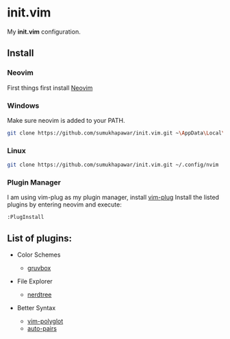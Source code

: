# init.vim
My **init.vim** configuration.

## Install
### Neovim
First things first install [Neovim](https://github.com/neovim/neovim/wiki/Installing-Neovim)
### Windows
Make sure neovim is added to your PATH.
```sh
git clone https://github.com/sumukhapawar/init.vim.git ~\AppData\Local\nvim
```
### Linux
```bash
git clone https://github.com/sumukhapawar/init.vim.git ~/.config/nvim
```
### Plugin Manager
I am using vim-plug as my plugin manager, install [vim-plug](https://github.com/junegunn/vim-plug)
Install the listed plugins by entering neovim and execute:
```vim
:PlugInstall
```

## List of plugins:
- Color Schemes
  - [gruvbox](https://github.com/morhetz/gruvbox)

- File Explorer
  - [nerdtree](https://github.com/preservim/nerdtree)

- Better Syntax
  - [vim-polyglot](https://github.com/sheerun/vim-polyglot)
  - [auto-pairs](https://github.com/jiangmiao/auto-pairs)

